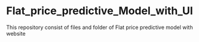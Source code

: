 # Flat_price_predictive_Model_with_UI
This repository consist of files and folder of Flat price predictive model with website
